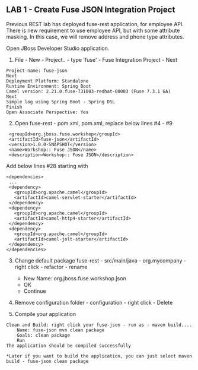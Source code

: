 
## LAB 1 - Create Fuse JSON Integration Project

Previous REST lab has deployed fuse-rest application, for employee API. There is new requirement to use employee API, but with some attribute masking. In this case, we will remove address and phone type attributes.

Open JBoss Developer Studio application. 

1. File - New - Project.. - type 'fuse' - Fuse Integration Project - Next
 ```
Project-name: fuse-json
Next
Deployment Platform: Standalone
Runtime Environment: Spring Boot
Camel version: 2.21.0.fuse-731003-redhat-00003 (Fuse 7.3.1 GA)
Next
Simple log using Spring Boot - Spring DSL
Finish
Open Associate Perspective: Yes
 ```
2. Open fuse-rest - pom.xml, pom.xml, replace below lines #4 - #9
 ``` 
  <groupId>org.jboss.fuse.workshop</groupId>
  <artifactId>fuse-json</artifactId>
  <version>1.0.0-SNAPSHOT</version>
  <name>Workshop:: Fuse JSON</name>
  <description>Workshop:: Fuse JSON</description>
```
  Add below lines #28 starting with <dependency>
  
   ``` 
  <dependencies>
    ...
    <dependency>
      <groupId>org.apache.camel</groupId>
      <artifactId>camel-servlet-starter</artifactId>
    </dependency>
    <dependency>
      <groupId>org.apache.camel</groupId>
      <artifactId>camel-http4-starter</artifactId>
    </dependency>
    <dependency>
      <groupId>org.apache.camel</groupId>
      <artifactId>camel-jolt-starter</artifactId>
    </dependency>
  </dependencies>
  
  ```

3. Change default package fuse-rest - src/main/java - org.mycompany - right click - refactor - rename
	- New Name: org.jboss.fuse.workshop.json
	- OK
	- Continue
4. Remove configuration folder - configuration - right click - Delete

5. Compile your application
```
Clean and Build: right click your fuse-json - run as - maven build....
	Name: fuse-json mvn clean package
	Goals: clean package
	Run
The application should be compiled successfully

*Later if you want to build the application, you can just select maven build - fuse-json clean package
```

